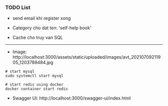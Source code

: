 ### TODO List
* send email khi register xong
* Category cho dat ten: 'self-help book'

* Cache cho truy van SQL
---

* Image: http://localhost:3000/assets/static/uploaded/images/avt_20210709211905_1203788484.jpg

```zhs
# start mysql
sudo systemctl start mysql

# start redis using docker
docker container start redis
```

* Swagger UI: http://localhost:3000/swagger-ui/index.html